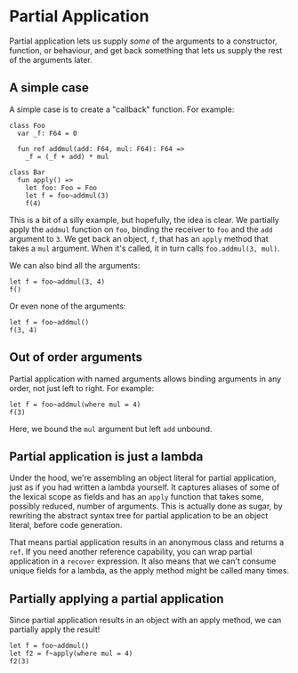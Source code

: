 # Partial Application

Partial application lets us supply _some_ of the arguments to a constructor, function, or behaviour, and get back something that lets us supply the rest of the arguments later.

## A simple case

A simple case is to create a "callback" function. For example:

```pony
class Foo
  var _f: F64 = 0

  fun ref addmul(add: F64, mul: F64): F64 =>
    _f = (_f + add) * mul

class Bar
  fun apply() =>
    let foo: Foo = Foo
    let f = foo~addmul(3)
    f(4)
```

This is a bit of a silly example, but hopefully, the idea is clear. We partially apply the `addmul` function on `foo`, binding the receiver to `foo` and the `add` argument to `3`. We get back an object, `f`, that has an `apply` method that takes a `mul` argument. When it's called, it in turn calls `foo.addmul(3, mul)`.

We can also bind all the arguments:

```pony
let f = foo~addmul(3, 4)
f()
```

Or even none of the arguments:

```pony
let f = foo~addmul()
f(3, 4)
```

## Out of order arguments

Partial application with named arguments allows binding arguments in any order, not just left to right. For example:

```pony
let f = foo~addmul(where mul = 4)
f(3)
```

Here, we bound the `mul` argument but left `add` unbound.

## Partial application is just a lambda

Under the hood, we're assembling an object literal for partial application, just as if you had written a lambda yourself. It captures aliases of some of the lexical scope as fields and has an `apply` function that takes some, possibly reduced, number of arguments. This is actually done as sugar, by rewriting the abstract syntax tree for partial application to be an object literal, before code generation.

That means partial application results in an anonymous class and returns a `ref`. If you need another reference capability, you can wrap partial application in a `recover` expression. It also means that we can't consume unique fields for a lambda, as the apply method might be called many times.

## Partially applying a partial application

Since partial application results in an object with an apply method, we can partially apply the result!

```pony
let f = foo~addmul()
let f2 = f~apply(where mul = 4)
f2(3)
```
